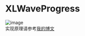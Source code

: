 # XLWaveProgress
 ![image](http://img.blog.csdn.net/20161110212934455)
 <br>
实现原理请参考[我的博文](http://blog.csdn.net/u013282507/article/details/53121556)
